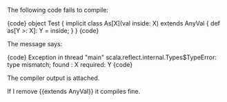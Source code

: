 The following code fails to compile:

{code}
object Test {
  implicit class As[X](val inside: X) extends AnyVal {
    def as[Y >: X]: Y = inside;
  }
}
{code}

The message says:

{code}
Exception in thread "main" scala.reflect.internal.Types$TypeError:
    type mismatch;
 found   : X
 required: Y
{code}

The compiler output is attached.

If I remove {{extends AnyVal}} it compiles fine.
